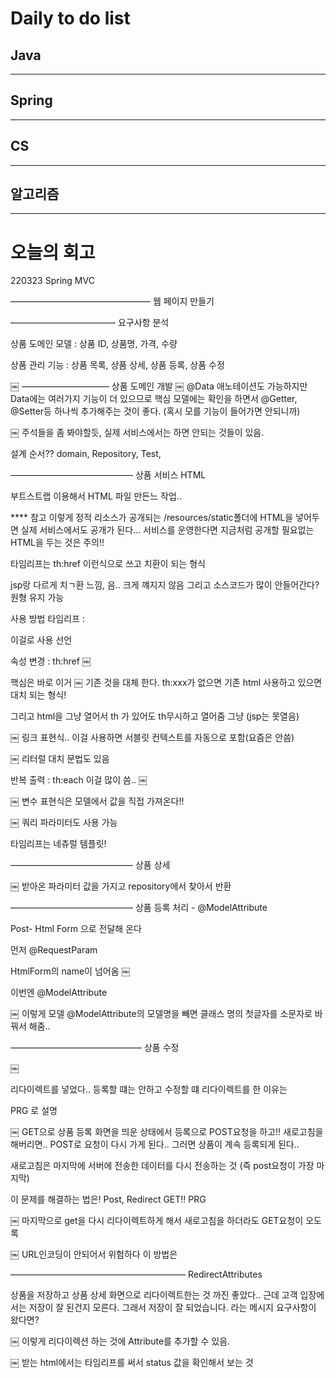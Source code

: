 # Daily to do list
## Java 

- - -
## Spring   

-- - -
## CS    

- - -
## 알고리즘    

---------
# 오늘의 회고

220323 Spring MVC

————————————————
웹 페이지 만들기


————————————
요구사항 분석

상품 도메인 모델 :
상품 ID, 상품명, 가격, 수량

상품 관리 기능 :
상품 목록, 상품 상세, 상품 등록, 상품 수정

￼
——————————
상품 도메인 개발
￼
@Data 애노테이션도 가능하지만 Data에는 여러가지 기능이 더 있으므로 핵심 모델에는 확인을 하면서 @Getter, @Setter등 하나씩 추가해주는 것이 좋다. (혹시 모를 기능이 들어가면 안되니까)

￼
주석들을 좀 봐야할듯, 실제 서비스에서는 하면 안되는 것들이 있음.


설계 순서??
domain, Repository, Test,



——————————————
상품 서비스 HTML

부트스트랩 이용해서 HTML 파일 만든느 작업..


**** 참고 
이렇게 정적 리소스가 공개되는 /resources/static폴더에 HTML을 넣어두면 실제 서비스에서도 공개가 된다… 서비스를 운영한다면 지금처럼 공개할 필요없는 HTML을 두는 것은 주의!!

타임리프는 th:href 이런식으로 쓰고 치환이 되는 형식

jsp랑 다르게 치ㄱ환 느낌, 음.. 크게 꺠지지 않음 그리고 소스코드가 많이 안들어간다? 원형 유지 가능


사용 방법 타임리프 :

<html xmlns:th="http://www.thymeleaf.org">

이걸로 사용 선언

속성 변경 : th:href
￼

핵심은 바로 이거
￼
기존 것을 대체 한다. th:xxx가 없으면 기존 html 사용하고 있으면 대치 되는 형식!

그리고 html을 그냥 열어서 th 가 있어도 th무시하고 열어줌 그냥
(jsp는 못열음)


￼
링크 표현식.. 이걸 사용하면 서블릿 컨텍스트를 자동으로 포함(요즘은 안씀)

￼
리터럴 대치 문법도 있음

반복 출력 : th:each 이걸 많이 씀..
￼


￼
변수 표현식은 모델에서 값을 직접 가져온다!!


￼
쿼리 파라미터도 사용 가능

타임리프는 네츄럴 템플릿!




——————————————
상품 상세

￼
받아온 파라미터 값을 가지고 repository에서 찾아서 반환

——————————————
상품 등록 처리 - @ModelAttribute

Post- Html Form 으로 전달해 온다

먼저 @RequestParam

HtmlForm의 name이 넘어옴
￼

이번엔 @ModelAttribute

￼
이렇게 모델
@ModelAttribute의 모델명을 빼면 클래스 명의 첫글자를 소문자로 바꿔서 해줌..

———————————————
상품 수정

￼

리다이렉트를 넣었다.. 등록할 떄는 안하고 수정할 떄 리다이렉트를 한 이유는

PRG 로 설명

￼
GET으로 상품 등록 화면을 띄운 상태에서 등록으로 POST요청을 하고!!
새로고침을 해버리면.. POST로 요청이 다시 가게 된다..
그러면 상품이 계속 등록되게 된다..

새로고침은 마지막에 서버에 전송한 데이터를 다시 전송하는 것 (즉 post요청이 가장 마지막)

이 문제를 해결하는 법은! Post, Redirect GET!!
PRG

￼
마지막으로 get을 다시 리다이렉트하게 해서 새로고침을 하더라도 GET요청이 오도록

￼
URL인코딩이 안되어서 위험하다 이 방법은


————————————————————
RedirectAttributes

상품을 저장하고 상품 상세 화면으로 리다이렉트한는 것 까진 좋았다..
근데 고객 입장에서는 저장이 잘 된건지 모른다.
그래서 저장이 잘 되었습니다. 라는 메시지 요구사항이 왔다면?

￼
이렇게 리다이렉션 하는 것에 Attribute를 추가할 수 있음.

￼
받는 html에서는 타임리프를 써서 status 값을 확인해서 보는 것

